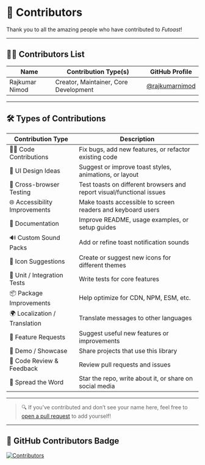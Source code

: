 # 🙌 Contributors

Thank you to all the amazing people who have contributed to *Futoast*!

---
## 🧑‍🎤 Contributors List

| Name             | Contribution Type(s)                    | GitHub Profile                          |
|------------------|------------------------------------------|-----------------------------------------|
| Rajkumar Nimod   | Creator, Maintainer, Core Development   | [@rajkumarnimod](https://github.com/rajkumarnimod) |

---

## 🛠 Types of Contributions

| Contribution Type             | Description                                                                 |
|------------------------------|-----------------------------------------------------------------------------|
| 🧑‍💻 Code Contributions        | Fix bugs, add new features, or refactor existing code                      |
| 🎨 UI Design Ideas            | Suggest or improve toast styles, animations, or layout                     |
| 🧪 Cross-browser Testing      | Test toasts on different browsers and report visual/functional issues     |
| 🌐 Accessibility Improvements | Make toasts accessible to screen readers and keyboard users               |
| 📝 Documentation              | Improve README, usage examples, or setup guides                           |
| 🔊 Custom Sound Packs         | Add or refine toast notification sounds                                   |
| 🧩 Icon Suggestions           | Create or suggest new icons for different themes                          |
| 🧪 Unit / Integration Tests   | Write tests for core features                                             |
| 📦 Package Improvements       | Help optimize for CDN, NPM, ESM, etc.                                     |
| 🌍 Localization / Translation | Translate messages to other languages                                     |
| 🧠 Feature Requests           | Suggest useful new features or improvements                              |
| 📸 Demo / Showcase            | Share projects that use this library                                      |
| 👀 Code Review & Feedback     | Review pull requests and issues                                           |
| 📣 Spread the Word            | Star the repo, write about it, or share on social media                   |

---

> 🔍 If you’ve contributed and don’t see your name here, feel free to [open a pull request](https://github.com/frontutility/futoast/pulls) to add yourself!

---

## 🏅 GitHub Contributors Badge

[![Contributors](https://contrib.rocks/image?repo=frontutility/futoast)](https://github.com/frontutility/futoast/graphs/contributors)
